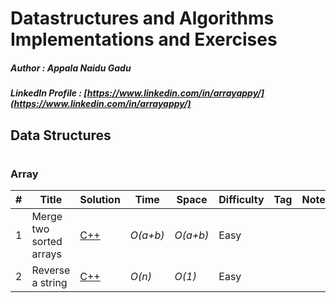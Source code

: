 # Datastructures and Algorithms Implementations and Exercises

##### Author : Appala Naidu Gadu 

##### LinkedIn Profile : [https://www.linkedin.com/in/arrayappy/](https://www.linkedin.com/in/arrayappy/)

## Data Structures
#

### Array

|  #  | Title           |  Solution       |  Time           | Space           | Difficulty    | Tag          | Note| 
|-----|---------------- | --------------- | --------------- | --------------- | ------------- |--------------|-----|
1 | Merge two sorted arrays | [C++](./Arrays/MergeTwoSortedArrays.cpp)  | _O(a+b)_       | _O(a+b)_          | Easy         |||
2 | Reverse a string | [C++](./Arrays/ReverseAString.cpp)  | _O(n)_       | _O(1)_          | Easy         |||
